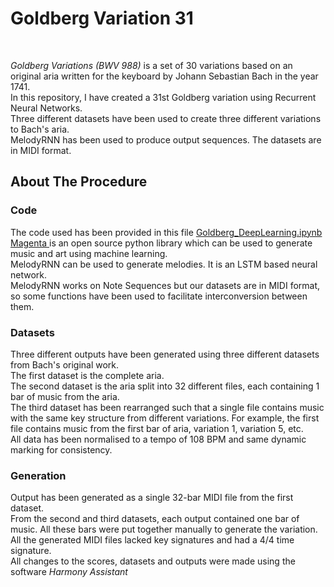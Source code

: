 <h1>Goldberg Variation 31</h1>
<br>
<p><em>Goldberg Variations (BWV 988)</em> is a set of 30 variations based on an original aria written for the keyboard by Johann Sebastian Bach in the year 1741.<br>
  In this repository, I have created a 31st Goldberg variation using Recurrent Neural Networks.<br>
  Three different datasets have been used to create three different variations to Bach's aria.
<br>
  MelodyRNN has been used to produce output sequences. The datasets are in MIDI format.<br>
  </p>
  
  <h2>About The Procedure</h2>
  <h3>Code</h3>
  <p>The code used has been provided in this file <a href="https://github.com/sakethram88/Goldberg_DeepLearning/blob/master/Goldberg_DeepLearning.ipynb">Goldberg_DeepLearning.ipynb</a><br>
  <a href="https://magenta.tensorflow.org/"> Magenta </a> is an open source python library which can be used to generate music and art using machine learning.
  <br>MelodyRNN can be used to generate melodies. It is an LSTM based neural network.
  <br>
  MelodyRNN works on Note Sequences but our datasets are in MIDI format, so some functions have been used to facilitate interconversion between them.<br></p>
  
  <h3>Datasets</h3>
  <p>
  Three different outputs have been generated using three different datasets from Bach's original work. <br>
  The first dataset is the complete aria.<br>
  The second dataset is the aria split into 32 different files, each containing 1 bar of music from the aria.<br>
  The third dataset has been rearranged such that a single file contains music with the same key structure from different variations. For example, the first file contains music from the first bar of aria, variation 1, variation 5, etc. <br>
  All data has been normalised to a tempo of 108 BPM and same dynamic marking for consistency.
  </p>
  
  <h3>Generation</h3>
  <p>Output has been generated as a single 32-bar MIDI file from the first dataset.<br>
  From the second and third datasets, each output contained one bar of music. All these bars were put together manually to generate the variation.<br>
  All the generated MIDI files lacked key signatures and had a 4/4 time signature. <br>
  All changes to the scores, datasets and outputs were made using the software <em>Harmony Assistant</em>
  
